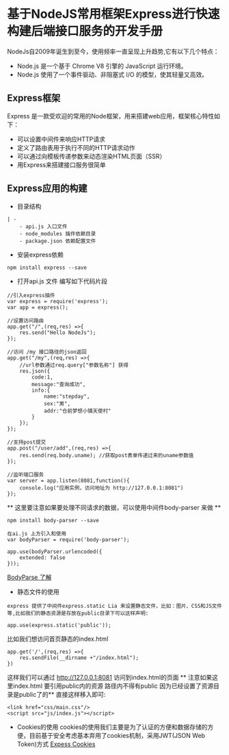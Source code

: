 # 基于NodeJS常用框架Express进行快速构建后端接口服务的开发手册
NodeJs自2009年诞生到至今，使用频率一直呈现上升趋势,它有以下几个特点：
- Node.js 是一个基于 Chrome V8 引擎的 JavaScript 运行环境。 
- Node.js 使用了一个事件驱动、非阻塞式 I/O 的模型，使其轻量又高效。

## Express框架
Express 是一款受欢迎的常用的Node框架，用来搭建web应用，框架核心特性如下：
- 可以设置中间件来响应HTTP请求
- 定义了路由表用于执行不同的HTTP请求动作
- 可以通过向模板传递参数来动态渲染HTML页面（SSR）
- 用Express来搭建接口服务很简单

## Express应用的构建
- 目录结构
```
| -
	- api.js 入口文件
	- node_modules 插件依赖目录
	- package.json 依赖配置文件	
```
- 安装express依赖
```
npm install express --save
```
- 打开api.js 文件 编写如下代码片段

```
//引入express插件
var express = require('express');
var app = express();

//设置访问路由
app.get("/",(req,res) =>{
	res.send("Hello NodeJs");
});

//访问 /my 接口路径的json返回
app.get("/my",(req,res) =>{
	//url参数通过req.query["参数名称"] 获得
	res.json({
		code:1,
		message:"查询成功",
		info:{
			name:"stepday",
			sex:"男",
			addr:"仓前梦想小镇天使村"			
		}
	});
});

//支持post提交
app.post("/user/add",(req,res) =>{
	res.send(req.body.uname); //获取post表单传递过来的uname参数值
});

//监听端口服务
var server = app.listen(8081,function(){	
    console.log("应用实例，访问地址为 http://127.0.0.1:8081")
});
```
** 这里要注意如果要处理不同请求的数据，可以使用中间件body-parser 来做 **
```
npm install body-parser --save

在ai.js 上方引入和使用
var bodyParser = require('body-parser');

app.use(bodyParser.urlencoded({
	extended: false
}));

```

[BodyParse 了解](https://www.cnblogs.com/chyingp/p/nodejs-learning-express-body-parser.html)

- 静态文件的使用

```
express 提供了中间件express.static Lia 来设置静态文件，比如：图片、CSS和JS文件等,比如我们的静态资源是存放在public目录下可以这样声明:

app.use(express.static('public'));

```
比如我们想访问首页静态的index.html
```
app.get('/',(req,res) =>{
	res.sendFile(__dirname +"/index.html");
})
```

这样我们可以通过 http://127.0.0.1:8081 访问到index.html的页面
** 注意如果这里index.html 要引用public内的资源 路径内不得有public 因为已经设置了资源目录是public了的**
直接这样移入即可:
```
<link href="css/main.css"/>
<script src="js/index.js"></script>
```

- Cookies的使用
  cookies的使用我们主要是为了认证的方便和数据存储的方便，目前基于安全考虑基本弃用了cookies机制，采用JWT(JSON Web Token)方式
  [Expess Cookies](https://blog.csdn.net/cckevincyh/article/details/79815666)



